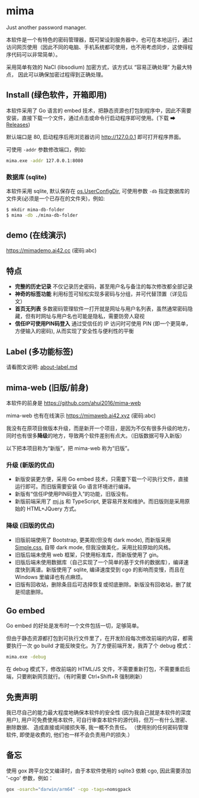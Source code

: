 # mima

Just another password manager.

本软件是一个有特色的密码管理器，既可架设到服务器中，也可在本地运行，通过访问网页使用（因此不同的电脑、手机系统都可使用，也不用考虑同步，这使得程序代码可以非常简单）。

采用简单有效的 NaCl (libsodium) 加密方式，该方式以 “容易正确处理” 为最大特点，
因此可以确保加密过程得到正确处理。


## Install (绿色软件，开箱即用)

本软件采用了 Go 语言的 embed 技术，把静态资源也打包到程序中，因此不需要安装，直接下载一个文件，通过点击或命令行启动程序即可使用。(下载 ➡ [Releases](https://github.com/ahui2016/mima/releases))

默认端口是 80, 启动程序后用浏览器访问 http://127.0.0.1 即可打开程序界面。

可使用 `-addr` 参数修改端口，例如:

```sh
mima.exe -addr 127.0.0.1:8080
```

### 数据库 (sqlite)

本软件采用 sqlite, 默认保存在 [os.UserConfigDir](https://pkg.go.dev/os#UserConfigDir), 可使用参数 `-db` 指定数据库的文件夹(必须是一个已存在的文件夹)，例如:

```sh
$ mkdir mima-db-folder
$ mima -db ./mima-db-folder
```

## demo (在线演示)

https://mimademo.ai42.cc (密码:abc)


## 特点

- **完整的历史记录** 不仅记录历史密码，甚至用户名与备注的每次修改都全部记录
- **神奇的标签功能** 利用标签可轻松实现多密码与分组，并可代替顶置（详见后文）
- **首页无列表** 多数密码管理软件一打开就是网址与用户名列表，虽然通常密码隐藏，但有时网址与用户名也可能是隐私，需要防旁人窥视
- **信任IP可使用PIN码登入** 通过受信任的 IP 访问时可使用 PIN (即一个更简单，方便输入的密码), 从而实现了安全性与便利性的平衡


## Label (多功能标签)

请看图文说明: [about-label.md](./about-label.md)


## mima-web (旧版/前身)

本软件的前身是 https://github.com/ahui2016/mima-web

mima-web 也有在线演示 https://mimaweb.ai42.xyz (密码:abc) 

我没有在原项目做版本升级，而是新开一个项目，是因为不仅有很多升级的地方，同时也有很多**降级**的地方，导致两个软件差别有点大。（旧版数据可导入新版）

以下把本项目称为“新版”，把 mima-web 称为“旧版”。

### 升级 (新版的优点)

- 新版安装更方便，采用 Go embed 技术，只需要下载一个可执行文件，直接运行即可。而旧版需要安装 Go 语言环境进行编译。
- 新版有“信任IP使用PIN码登入”的功能，旧版没有。
- 新版前端采用了 [mj.js](https://github.com/ahui2016/mj.js) 和 TypeScript, 更容易开发和维护。而旧版则是采用原始的 HTML+JQuery 方式。

### 降级 (旧版的优点)

- 旧版前端使用了 Bootstrap, 更美观(但没有 dark mode), 而新版采用 [Simple.css](https://simplecss.org/), 自带 dark mode, 但我没做美化，采用比较原始的风格。
- 旧版后端未使用 web 框架，只使用标准库，而新版使用了 gin。
- 旧版后端未使用数据库（自己实现了一个简单的基于文件的数据库），编译速度快到离谱。新版使用了 sqlite, 编译速度受到 cgo 的影响而变慢，而且在 Windows 里编译也有点麻烦。
- 旧版有回收站，删除条目后可选择恢复或彻底删除。新版没有回收站，删了就是彻底删除。


## Go embed

Go embed 的好处是发布时一个文件包括一切，足够简单。

但由于静态资源都打包到可执行文件里了，在开发阶段每次修改前端的内容，都需要执行一次 go build 才能反映变化。为了方便前端开发，我弄了个 debug 模式：

```sh
mima.exe -debug
```

在 debug 模式下，修改前端的 HTML/JS 文件，不需要重新打包，不需要重启后端，只要刷新网页就行。（有时需要 Ctrl+Shift+R 强制刷新）


## 免责声明

我已尽自己的能力最大程度地确保本软件的安全性 (因为我自己就是本软件的深度用户),
用户可免费使用本软件, 可自行审查本软件的源代码，但万一有什么泄密、删除数据、
造成直接或间接损失等, 我一概不负责任。
（使用别的任何密码管理软件, 即使是收费的, 他们也一样不会负责用户的损失.）

## 备忘

使用 gox 跨平台交叉编译时，由于本软件使用的 sqlite3 依赖 cgo, 因此需要添加 '-cgo' 参数，例如：

```sh
gox -osarch="darwin/arm64" -cgo -tags=nomsgpack
```
